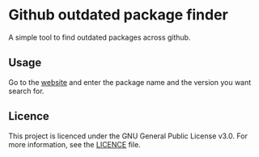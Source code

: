 # Github outdated package finder

A simple tool to find outdated packages across github.

## Usage

Go to the [website](https://0x4248.github.io/GHOutdatedPackageFinder) and enter the package name and the version you want search for.

## Licence

This project is licenced under the GNU General Public License v3.0. For more information, see the [LICENCE](LICENCE) file.